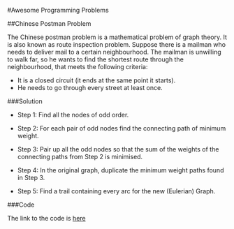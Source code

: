 #Awesome Programming Problems

##Chinese Postman Problem

The Chinese postman problem is a mathematical problem of graph theory. It is also known as route inspection problem. Suppose there is a mailman who needs to deliver mail to a certain neighbourhood. The mailman is unwilling to walk far, so he wants to find the shortest route through the neighbourhood, that meets the following criteria:

* It is a closed circuit (it ends at the same point it starts).
* He needs to go through every street at least once.

###Solution

* Step 1: Find all the nodes of odd order.

* Step 2: For each pair of odd nodes find the connecting path of minimum weight.

* Step 3: Pair up all the odd nodes so that the sum of the weights of the connecting paths from Step 2 is minimised.

* Step 4: In the original graph, duplicate the minimum weight paths found in Step 3.

* Step 5:  Find a trail containing every arc for the new (Eulerian) Graph.

###Code

The link to the code is [here](https://github.com/hackerkid/LightOJ-Solutions/blob/master/1086-Jogging-Trails.cpp)